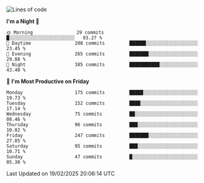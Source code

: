 <!--START_SECTION:waka-->
![Lines of code](https://img.shields.io/badge/From%20Hello%20World%20I%27ve%20Written-4.6%20million%20lines%20of%20code-blue)

**I'm a Night 🦉** 

```text
🌞 Morning                29 commits          █░░░░░░░░░░░░░░░░░░░░░░░░   03.27 % 
🌆 Daytime                208 commits         ██████░░░░░░░░░░░░░░░░░░░   23.45 % 
🌃 Evening                265 commits         ███████░░░░░░░░░░░░░░░░░░   29.88 % 
🌙 Night                  385 commits         ███████████░░░░░░░░░░░░░░   43.40 % 
```
📅 **I'm Most Productive on Friday** 

```text
Monday                   175 commits         █████░░░░░░░░░░░░░░░░░░░░   19.73 % 
Tuesday                  152 commits         ████░░░░░░░░░░░░░░░░░░░░░   17.14 % 
Wednesday                75 commits          ██░░░░░░░░░░░░░░░░░░░░░░░   08.46 % 
Thursday                 96 commits          ███░░░░░░░░░░░░░░░░░░░░░░   10.82 % 
Friday                   247 commits         ███████░░░░░░░░░░░░░░░░░░   27.85 % 
Saturday                 95 commits          ███░░░░░░░░░░░░░░░░░░░░░░   10.71 % 
Sunday                   47 commits          █░░░░░░░░░░░░░░░░░░░░░░░░   05.30 % 
```



 Last Updated on 19/02/2025 20:06:14 UTC
<!--END_SECTION:waka-->
